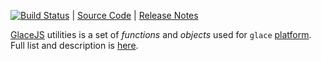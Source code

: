 [![Build Status](https://travis-ci.org/glacejs/glace-utils.svg?branch=master)](https://travis-ci.org/glacejs/glace-utils)
 | [Source Code](https://github.com/glacejs/glace-utils)
 | [Release Notes](tutorial-release-notes.html)

[GlaceJS](https://glacejs.github.io/glace-core/) utilities is a set of *functions* and *objects* used for `glace` [platform](https://github.com/glacejs). Full list and description is [here](module-index.html).

